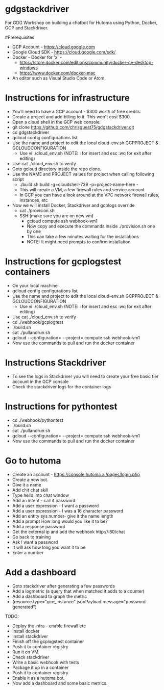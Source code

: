 # gdgstackdriver
For GDG Workshop on building a chatbot for Hutoma using Python, Docker, GCP and Stackdriver.

#Prerequisites
* GCP Account - https://cloud.google.com
* Google Cloud SDK - https://cloud.google.com/sdk/
* Docker - Docker for 'x' - 
  * https://store.docker.com/editions/community/docker-ce-desktop-windows
  * https://www.docker.com/docker-mac
* An editor such as Visual Studio Code or Atom. 

# Instructions for infrastructure 
* You'll need to have a GCP account - $300 worth of free credits. 
* Create a project and add billing to it.  This won't cost $300. 
* Open a cloud shell in the GCP web console.
* git clone https://github.com/chrisguest75/gdgstackdriver.git
* cd gdgstackdriver
* gcloud config configurations list
* Use the name and project to edit the local cloud-env.sh GCPPROJECT & GCLOUDCONFIGURATION
  * Use vi ./cloud_env.sh (NOTE: i for insert and esc :wq for exit after editing)
* Use cat ./cloud_env.sh to verify 
* Goto gcloud directory inside the repo clone.
* Use the NAME and PROJECT values for project when calling following script 
  *  ./build.sh build -g=cloudshell-739 -p=project-name-here -
  * This will create a VM, a few firewall rules and service account
  * In GCP you can have a look around at the VPC network firewall rules, instances, etc
* Now we will install Docker, Stackdriver and gcplogs override 
  * cat ./provision.sh
  * SSH (make sure you are on new vm)
    * gcloud compute ssh webhook-vm1
    * Now copy and execute the commands inside ./provision.sh one by one
    * This can take a few minutes waiting for the installations 
    * NOTE: It might need prompts to confirm installation


# Instructions for gcplogstest containers
* On your local machine
* gcloud config configurations list
* Use the name and project to edit the local cloud-env.sh GCPPROJECT & GCLOUDCONFIGURATION
  * Use vi ./cloud_env.sh (NOTE: i for insert and esc :wq for exit after editing)
* Use cat ./cloud_env.sh to verify 
* cd ./webhook/gcplogtest
* ./build.sh
* cat ./pullandrun.sh
* gcloud --configuration=<config> --project=<projectid> compute ssh webhook-vm1
* Now use the commands to pull and run the docker container

# Instructions Stackdriver
* To see the logs in Stackdriver you will need to create your free basic tier account in the GCP console
* Check the stackdriver logs for the container logs

# Instructions for pythontest
* cd ./webhook/pythontest
* ./build.sh
* cat ./pullandrun.sh
* gcloud --configuration=<config> --project=<projectid> compute ssh webhook-vm1
* Now use the commands to pull and run the docker container

# Go to hutoma
* Create an account - https://console.hutoma.ai/pages/login.php
* Create a new bot.
* Give it a name 
* Add chit chat skill 
* Type hello into chat window
* Add an intent - call it password
* Add a user expression - I want a password
* Add a user expression - I was a 16 character password
* Add an entity sys.number- give it the name length
* Add a prompt How long would you like it to be?
* Add a response password
* Get the external ip and add the webhook http://<externalip>:80/chat
* Go back to training
* Ask I want a password
* It will ask how long you want it to be
* Enter a number

# Add a dashboard
* Goto stackdriver after generating a few passwords
* Add a logmetric (a query that when matched it adds to a counter)
* Add a dashboard to graph the metric
* (resource.type="gce_instance" jsonPayload.message="password generated") 

TODO:
* Deploy the infra - enable firewall etc
* Install docker 
* Install stackdriver
* Finish off the gcplogstest container
* Push it to container registry
* Run it on VM.
* Check stackdriver 
* Write a basic webhook with tests
* Package it up in a container
* Push it to container registry
* Enable it as a hutoma bot. 
* Now add a dashboard and some basic metrics. 




